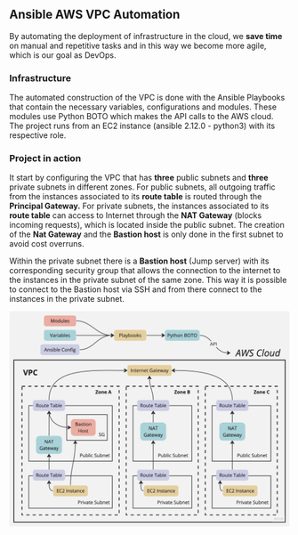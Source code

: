 ## Ansible AWS VPC Automation

By automating the deployment of infrastructure in the cloud, we **save time** on manual and repetitive tasks and in this way we become more agile, which is our goal as DevOps.

### **Infrastructure**

The automated construction of the VPC is done with the Ansible Playbooks that contain the necessary variables, configurations and modules. These modules use Python BOTO which makes the API calls to the AWS cloud. The project runs from an EC2 instance (ansible 2.12.0 - python3) with its respective role.

### Project in action

It start by configuring the VPC that has **three** public subnets and **three** private subnets in different zones. For public subnets, all outgoing traffic from the instances associated to its **route table** is routed through the **Principal Gateway.** For private subnets, the instances associated to its **route table** can access to Internet through the **NAT Gateway** (blocks incoming requests), which is located inside the public subnet. The creation of the **Nat Gateway** and the **Bastion host** is only done in the first subnet to avoid cost overruns.

Within the private subnet there is a **Bastion host** (Jump server) with its corresponding security group that allows the connection to the internet to the instances in the private subnet of the same zone. This way it is possible to connect to the Bastion host via SSH and from there connect to the instances in the private subnet.

![Alt text](/files/diagrama.jpg "Image")
